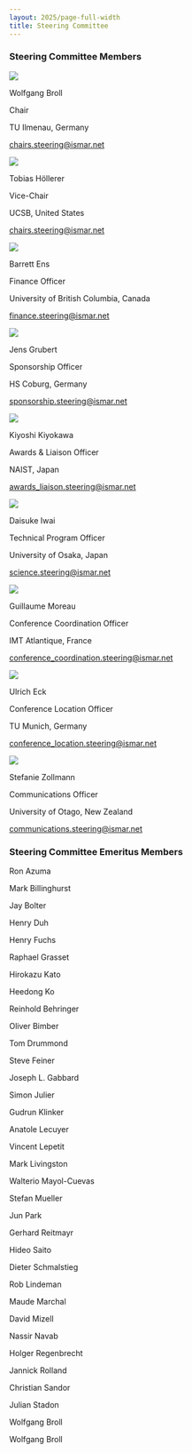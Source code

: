 ```yaml
---
layout: 2025/page-full-width
title: Steering Committee
---
```


<div class="steering-container">
    <div class="steering-category">
        <h3>Steering Committee Members</h3>
        <div class="steering">
            <div class="steering-member">
                <img src="{{ 'assets/2025/img/Committee Members Images/Wolfgang Broll.jpg' | relative_url }}" />
                <p class="name">Wolfgang Broll</p>
                <p>Chair</p>
                <p>TU Ilmenau, Germany</p>
                <p><a href="mailto:chairs.steering@ismar.net">chairs.steering@ismar.net</a></p>
            </div>
            <div class="steering-member">
                <img src="{{ 'assets/2025/img/Committee Members Images/Tobias Höllerer.jpg' | relative_url }}" />
                <p class="name">Tobias Höllerer</p>
                <p>Vice-Chair</p>
                <p>UCSB, United States</p>
                <p><a href="mailto:chairs.steering@ismar.net">chairs.steering@ismar.net</a></p>
            </div>
            <div class="steering-member">
                <img src="{{ 'assets/2025/img/Committee Members Images/Barrett Ens.jpg' | relative_url }}" />
                <p class="name">Barrett Ens</p>
                <p>Finance Officer</p>
                <p>University of British Columbia, Canada</p>
                <p><a href="mailto:finance.steering@ismar.net">finance.steering@ismar.net</a></p>
            </div>
            <div class="steering-member">
                <img src="{{ 'assets/2025/img/Committee Members Images/Jens Grubert.jpg' | relative_url }}" />
                <p class="name">Jens Grubert</p>
                <p>Sponsorship Officer</p>
                <p>HS Coburg, Germany</p>
                <p><a href="mailto:sponsorship.steering@ismar.net">sponsorship.steering@ismar.net</a></p>
            </div>
            <div class="steering-member">
                <img src="{{ 'assets/2025/img/Committee Members Images/Kiyoshi Kiyokawa.webp' | relative_url }}" />
                <p class="name">Kiyoshi Kiyokawa</p>
                <p>Awards & Liaison Officer</p>
                <p>NAIST, Japan</p>
                <p><a href="mailto:awards_liaison.steering@ismar.net">awards_liaison.steering@ismar.net</a></p>
            </div>
            <div class="steering-member">
                <img src="{{ 'assets/2025/img/Committee Members Images/Daisuke Iwai.jpg' | relative_url }}" />
                <p class="name">Daisuke Iwai</p>
                <p>Technical Program Officer</p>
                <p>University of Osaka, Japan</p>
                <p><a href="mailto:science.steering@ismar.net">science.steering@ismar.net</a></p>
            </div>
            <div class="steering-member">
                <img src="{{ 'assets/2025/img/Committee Members Images/Guillaume Moreau.jpg' | relative_url }}" />
                <p class="name">Guillaume Moreau</p>
                <p>Conference Coordination Officer</p>
                <p>IMT Atlantique, France</p>
                <p><a href="mailto:conference_coordination.steering@ismar.net">conference_coordination.steering@ismar.net</a></p>
            </div>
            <div class="steering-member">
                <img src="{{ 'assets/2025/img/Committee Members Images/Ulrich Eck.jpg' | relative_url }}" />
                <p class="name">Ulrich Eck</p>
                <p>Conference Location Officer</p>
                <p>TU Munich, Germany</p>
                <p><a href="mailto:conference_location.steering@ismar.net">conference_location.steering@ismar.net</a></p>
            </div>
            <div class="steering-member">
                <img src="{{ 'assets/2025/img/Committee Members Images/Stefanie Zollmann.webp' | relative_url }}" />
                <p class="name">Stefanie Zollmann</p>
                <p>Communications Officer</p>
                <p>University of Otago, New Zealand</p>
                <p><a href="mailto:communications.steering@ismar.net">communications.steering@ismar.net</a></p>
            </div>
        </div>
    </div>
    <div class="steering-category">
        <h3>Steering Committee Emeritus Members</h3>
        <div class="steering">
           <div class="steering-member">
    <p class="name">Ron Azuma</p>
</div>
<div class="steering-member">
    <p class="name">Mark Billinghurst</p>
</div>
<div class="steering-member">
    <p class="name">Jay Bolter</p>
</div>
<div class="steering-member">
    <p class="name">Henry Duh</p>
</div>
<div class="steering-member">
    <p class="name">Henry Fuchs</p>
</div>
<div class="steering-member">
    <p class="name">Raphael Grasset</p>
</div>
<div class="steering-member">
    <p class="name">Hirokazu Kato</p>
</div>
<div class="steering-member">
    <p class="name">Heedong Ko</p>
</div>
<div class="steering-member">
    <p class="name">Reinhold Behringer</p>
</div>
<div class="steering-member">
    <p class="name">Oliver Bimber</p>
</div>
<div class="steering-member">
    <p class="name">Tom Drummond</p>
</div>
<div class="steering-member">
    <p class="name">Steve Feiner</p>
</div>
<div class="steering-member">
    <p class="name">Joseph L. Gabbard</p>
</div>
<div class="steering-member">
    <p class="name">Simon Julier</p>
</div>
<div class="steering-member">
    <p class="name">Gudrun Klinker</p>
</div>
<div class="steering-member">
    <p class="name">Anatole Lecuyer</p>
</div>
<div class="steering-member">
    <p class="name">Vincent Lepetit</p>
</div>
<div class="steering-member">
    <p class="name">Mark Livingston</p>
</div>
<div class="steering-member">
    <p class="name">Walterio Mayol-Cuevas</p>
</div>
<div class="steering-member">
    <p class="name">Stefan Mueller</p>
</div>
<div class="steering-member">
    <p class="name">Jun Park</p>
</div>
<div class="steering-member">
    <p class="name">Gerhard Reitmayr</p>
</div>
<div class="steering-member">
    <p class="name">Hideo Saito</p>
</div>
<div class="steering-member">
    <p class="name">Dieter Schmalstieg</p>
</div>
<div class="steering-member">
    <p class="name">Rob Lindeman</p>
</div>
<div class="steering-member">
    <p class="name">Maude Marchal</p>
</div>
<div class="steering-member">
    <p class="name">David Mizell</p>
</div>
<div class="steering-member">
    <p class="name">Nassir Navab</p>
</div>
<div class="steering-member">
    <p class="name">Holger Regenbrecht</p>
</div>
<div class="steering-member">
    <p class="name">Jannick Rolland</p>
</div>
<div class="steering-member">
    <p class="name">Christian Sandor</p>
</div>
<div class="steering-member">
    <p class="name">Julian Stadon</p>
</div>
<div class="steering-member">
    <p class="name">Wolfgang Broll</p>
</div>
<div class="steering-member">
    <p class="name">Wolfgang Broll</p>
</div>

    
            
</div>
